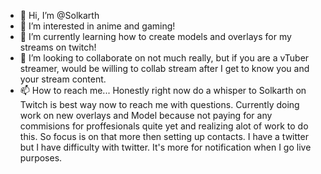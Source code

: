 - 👋 Hi, I’m @Solkarth
- 👀 I’m interested in anime and gaming!
- 🌱 I’m currently learning how to create models and overlays for my streams on twitch!
- 💞️ I’m looking to collaborate on not much really, but if you are a vTuber streamer, would be willing to collab stream after I get to know you and your stream content.
- 📫 How to reach me... Honestly right now do a whisper to Solkarth on Twitch is best way now to reach me with questions. Currently doing work on new overlays and Model
because not paying for any commisions for proffesionals quite yet and realizing alot of work to do this. So focus is on that more then setting up contacts. I have a
twitter but I have difficulty with twitter. It's more for notification when I go live purposes.

<!---
Solkarth/Solkarth is a ✨ special ✨ repository because its `README.md` (this file) appears on your GitHub profile.
You can click the Preview link to take a look at your changes.
--->
